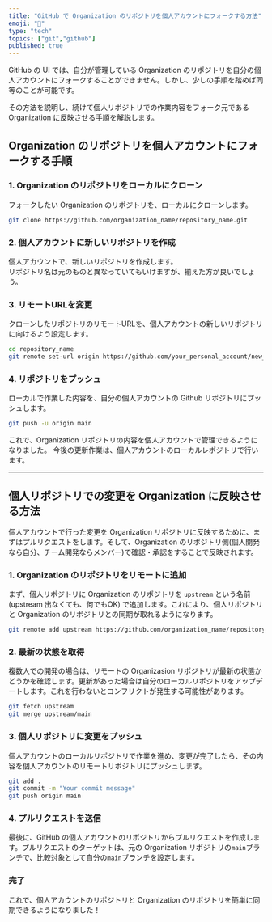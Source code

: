 ```yaml
---
title: "GitHub で Organization のリポジトリを個人アカウントにフォークする方法"
emoji: "🐸"
type: "tech"
topics: ["git","github"]
published: true
---
```


GitHub の UI では、自分が管理している Organization のリポジトリを自分の個人アカウントにフォークすることができません。しかし、少しの手順を踏めば同等のことが可能です。

その方法を説明し、続けて個人リポジトリでの作業内容をフォーク元である Organization に反映させる手順を解説します。

## Organization のリポジトリを個人アカウントにフォークする手順

### 1. Organization のリポジトリをローカルにクローン

フォークしたい Organization のリポジトリを、ローカルにクローンします。

```bash
git clone https://github.com/organization_name/repository_name.git
```

### 2. 個人アカウントに新しいリポジトリを作成

個人アカウントで、新しいリポジトリを作成します。  
リポジトリ名は元のものと異なっていてもいけますが、揃えた方が良いでしょう。

### 3. リモートURLを変更

クローンしたリポジトリのリモートURLを、個人アカウントの新しいリポジトリに向けるよう設定します。

```bash
cd repository_name
git remote set-url origin https://github.com/your_personal_account/new_repository_name.git
```

### 4. リポジトリをプッシュ

ローカルで作業した内容を、自分の個人アカウントの Github リポジトリにプッシュします。

```bash
git push -u origin main
```

これで、Organization リポジトリの内容を個人アカウントで管理できるようになりました。
今後の更新作業は、個人アカウントのローカルレポジトリで行います。

---

## 個人リポジトリでの変更を Organization に反映させる方法

個人アカウントで行った変更を Organization リポジトリに反映するために、まずはプルリクエストをします。そして、Organization のリポジトリ側(個人開発なら自分、チーム開発ならメンバー)で確認・承認をすることで反映されます。

### 1. Organization のリポジトリをリモートに追加

まず、個人リポジトリに Organization のリポジトリを `upstream` という名前 (upstream 出なくても、何でもOK) で追加します。これにより、個人リポジトリと Organization のリポジトリとの同期が取れるようになります。

```bash
git remote add upstream https://github.com/organization_name/repository_name.git
```

### 2. 最新の状態を取得

複数人での開発の場合は、リモートの Organizasion リポジトリが最新の状態かどうかを確認します。更新があった場合は自分のローカルリポジトリをアップデートします。これを行わないとコンフリクトが発生する可能性があります。

```bash
git fetch upstream
git merge upstream/main
```

### 3. 個人リポジトリに変更をプッシュ

個人アカウントのローカルリポジトリで作業を進め、変更が完了したら、その内容を個人アカウントのリモートリポジトリにプッシュします。

```bash
git add .
git commit -m "Your commit message"
git push origin main
```

### 4. プルリクエストを送信

最後に、GitHub の個人アカウントのリポジトリからプルリクエストを作成します。プルリクエストのターゲットは、元の Organization リポジトリの`main`ブランチで、比較対象として自分の`main`ブランチを設定します。

### 完了

これで、個人アカウントのリポジトリと Organization のリポジトリを簡単に同期できるようになりました！
